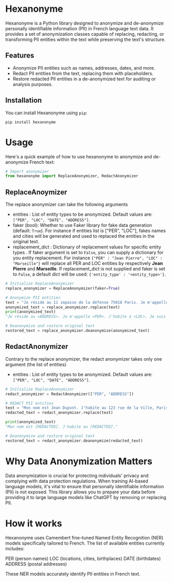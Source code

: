 # Hexanonyme
Hexanonyme is a Python library designed to anonymize and de-anonymize personally identifiable information (PII) in French language text data. It provides a set of anonymization classes capable of replacing, redacting, or transforming PII entities within the text while preserving the text's structure.

## Features

- Anonymize PII entities such as names, addresses, dates, and more.
- Redact PII entities from the text, replacing them with placeholders.
- Restore redacted PII entities in a de-anonymized text for auditing or analysis purposes.

## Installation

You can install Hexanonyme using `pip`:

```
pip install hexanonyme
```

# Usage

Here's a quick example of how to use hexanonyme to anonymize and de-anonymize French text:

```python
# Import anonymizer
from hexanonyme import ReplaceAnonymizer, RedactAnonymizer
```
## ReplaceAnoymizer

The replace anonymizer can take the following arguments 
- entities : List of entity types to be anonymized. Default values are: `["PER", "LOC", "DATE", "ADDRESS"]`.
- faker (bool): Whether to use Faker library for fake data generation (default: `True`). For instance if entities list is  ["PER", "LOC"], fakes names and cities will be generated and used to replaced the entities in the original text.
- replacement_dict : Dictionary of replacement values for specific entity types . If faker argument is set to `False`, you can supply a dictionary for you entity replacement. For instance `{"PER" : "Jean Pierre", "LOC" : "Marseille"}` will replace all PER and LOC entities by respectively **Jean Pierre** and **Marseille**. 
If replacement_dict is not supplied and faker is set to `False`, a default dict will be used: `{'entity_type' : '<entity_type>'}`. 

```python
# Initialize ReplaceAnonymizer
replace_anonymizer = ReplaceAnonymizer(faker=True)

# Anonymize PII entities
text = "Je réside au 11 impasse de la défense 75018 Paris. Je m'appelle Amel Douc. J'habite à Bordeaux. Je suis né le 29/12/2021."
anonymized_text = replace_anonymizer.replace(text)
print(anonymized_text)
"Je réside au <ADDRESS>. Je m'appelle <PER>. J'habite à <LOC>. Je suis né le <DATE>."

# Deanonymize and restore original text
restored_text = replace_anonymizer.deanonymize(anonymized_text)
```

## RedactAnonymizer

Contrary to the replace anonymizer, the redact anonymizer takes only one argument (the list of entities) 
- entities : List of entity types to be anonymized. Default values are: `["PER", "LOC", "DATE", "ADDRESS"]`.

```python
# Initialize ReplaceAnonymizer
redact_anonymizer = RedactAnonymizer(["PER", "ADDRESS"])

# REDACT PII entities
text = "Mon nom est Jean Dupont. J'habite au 123 rue de la Ville, Paris."
redacted_text = redact_anonymizer.replace(text)

print(anonymized_text)
"Mon nom est [REDACTED]. J'habite au [REDACTED]."

# Deanonymize and restore original text
restored_text = redact_anonymizer.deanonymize(redacted_text)
```
# Why Data Anonymization Matters
Data anonymization is crucial for protecting individuals' privacy and complying with data protection regulations. When training AI-based language models, it's vital to ensure that personally identifiable information (PII) is not exposed. This library allows you to prepare your data before providing it to large language models like ChatGPT by removing or replacing PII.

# How it works

Hexanonyme uses Camembert fine-tuned Named Entity Recognition (NER) models specifically tailored to French. The list of available entities currently includes:

PER (person names)
LOC (locations, cities, birthplaces)
DATE (birthdates)
ADDRESS (postal addresses)

These NER models accurately identify PII entities in French text.